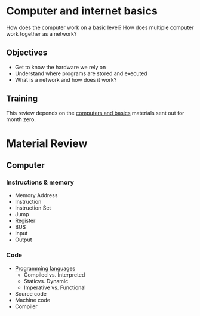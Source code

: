 # Computer and internet basics
How does the computer work on a basic level? How does multiple computer work together as a network?

## Objectives
 - Get to know the hardware we rely on
 - Understand where programs are stored and executed
 - What is a network and how does it work?

## Training

This review depends on the [computers and basics](../../preparation/computers-and-internet) materials sent out for month zero.

# Material Review

## Computer

### Instructions & memory
 - Memory Address
 - Instruction
 - Instruction Set
 - Jump
 - Register
 - BUS
 - Input
 - Output

### Code
 - [Programming languages](programming-language-comparison.png)
    - Compiled vs. Interpreted
    - Staticvs. Dynamic
    - Imperative vs. Functional
 - Source code
 - Machine code
 - Compiler
